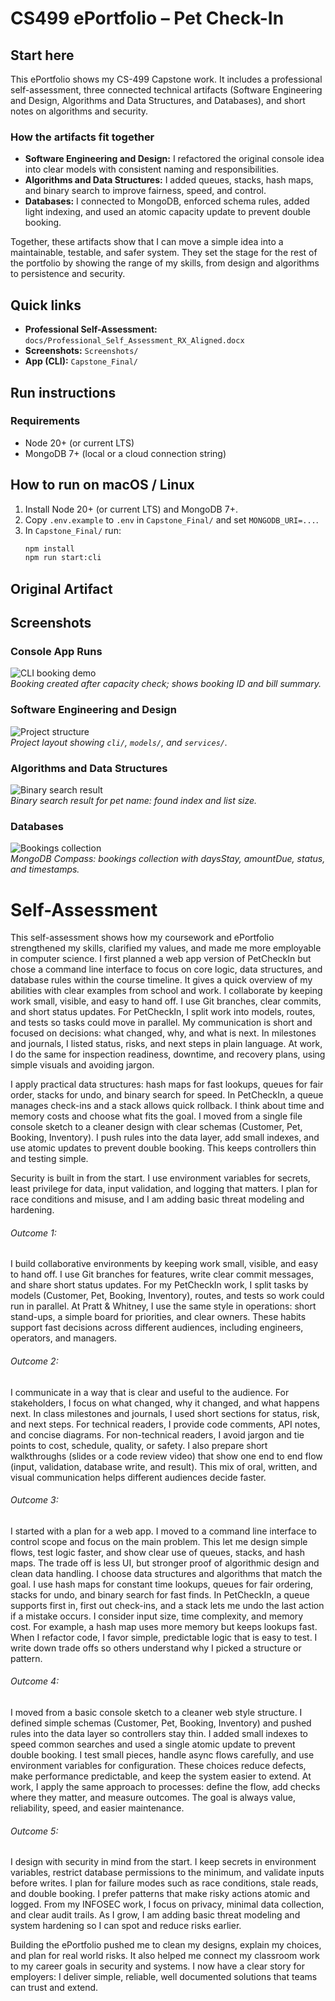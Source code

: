 # CS499 ePortfolio – Pet Check-In

## Start here

This ePortfolio shows my CS-499 Capstone work. It includes a professional self-assessment, three connected technical artifacts (Software Engineering and Design, Algorithms and Data Structures, and Databases), and short notes on algorithms and security.

### How the artifacts fit together
- **Software Engineering and Design:** I refactored the original console idea into clear models with consistent naming and responsibilities.
- **Algorithms and Data Structures:** I added queues, stacks, hash maps, and binary search to improve fairness, speed, and control.
- **Databases:** I connected to MongoDB, enforced schema rules, added light indexing, and used an atomic capacity update to prevent double booking.


Together, these artifacts show that I can move a simple idea into a maintainable, testable, and safer system. They set the stage for the rest of the portfolio by showing the range of my skills, from design and algorithms to persistence and security.

## Quick links
- **Professional Self-Assessment:** `docs/Professional_Self_Assessment_RX_Aligned.docx`
- **Screenshots:** `Screenshots/`
- **App (CLI):** `Capstone_Final/`

## Run instructions

### Requirements
- Node 20+ (or current LTS)
- MongoDB 7+ (local or a cloud connection string)

## How to run on macOS / Linux
1. Install Node 20+ (or current LTS) and MongoDB 7+.
2. Copy `.env.example` to `.env` in `Capstone_Final/` and set `MONGODB_URI=...`.
3. In `Capstone_Final/` run:
   ```bash
   npm install
   npm run start:cli
   
## Original Artifact

## Screenshots
### Console App Runs
![CLI booking demo](Screenshots/Booking.jpg)  
*Booking created after capacity check; shows booking ID and bill summary.*

### Software Engineering and Design
![Project structure](Screenshots/structure.jpg)  
*Project layout showing `cli/`, `models/`, and `services/`.*

### Algorithms and Data Structures
![Binary search result](Screenshots/Binarysearch.jpg)  
*Binary search result for pet name: found index and list size.*

### Databases
![Bookings collection](Screenshots/Booking.jpg)  
*MongoDB Compass: bookings collection with daysStay, amountDue, status, and timestamps.*

# Self-Assessment

This self-assessment shows how my coursework and ePortfolio strengthened my skills, clarified my values, and made me more employable in computer science. I first planned a web app version of PetCheckIn but chose a command line interface to focus on core logic, data structures, and database rules within the course timeline. It gives a quick overview of my abilities with clear examples from school and work.
I collaborate by keeping work small, visible, and easy to hand off. I use Git branches, clear commits, and short status updates. For PetCheckIn, I split work into models, routes, and tests so tasks could move in parallel. My communication is short and focused on decisions: what changed, why, and what is next. In milestones and journals, I listed status, risks, and next steps in plain language. At work, I do the same for inspection readiness, downtime, and recovery plans, using simple visuals and avoiding jargon.

I apply practical data structures: hash maps for fast lookups, queues for fair order, stacks for undo, and binary search for speed. In PetCheckIn, a queue manages check-ins and a stack allows quick rollback. I think about time and memory costs and choose what fits the goal. I moved from a single file console sketch to a cleaner design with clear schemas (Customer, Pet, Booking, Inventory). I push rules into the data layer, add small indexes, and use atomic updates to prevent double booking. This keeps controllers thin and testing simple.

Security is built in from the start. I use environment variables for secrets, least privilege for data, input validation, and logging that matters. I plan for race conditions and misuse, and I am adding basic threat modeling and hardening.

###### Outcome 1: 
I build collaborative environments by keeping work small, visible, and easy to hand off. I use Git branches for features, write clear commit messages, and share short status updates. For my PetCheckIn work, I split tasks by models (Customer, Pet, Booking, Inventory), routes, and tests so work could run in parallel. At Pratt & Whitney, I use the same style in operations: short stand-ups, a simple board for priorities, and clear owners. These habits support fast decisions across different audiences, including engineers, operators, and managers.

###### Outcome 2: 
I communicate in a way that is clear and useful to the audience. For stakeholders, I focus on what changed, why it changed, and what happens next. In class milestones and journals, I used short sections for status, risk, and next steps. For technical readers, I provide code comments, API notes, and concise diagrams. For non-technical readers, I avoid jargon and tie points to cost, schedule, quality, or safety. I also prepare short walkthroughs (slides or a code review video) that show one end to end flow (input, validation, database write, and result). This mix of oral, written, and visual communication helps different audiences decide faster.

###### Outcome 3: 
I started with a plan for a web app. I moved to a command line interface to control scope and focus on the main problem. This let me design simple flows, test logic faster, and show clear use of queues, stacks, and hash maps. The trade off is less UI, but stronger proof of algorithmic design and clean data handling. I choose data structures and algorithms that match the goal. I use hash maps for constant time lookups, queues for fair ordering, stacks for undo, and binary search for fast finds. In PetCheckIn, a queue supports first in, first out check-ins, and a stack lets me undo the last action if a mistake occurs. I consider input size, time complexity, and memory cost. For example, a hash map uses more memory but keeps lookups fast. When I refactor code, I favor simple, predictable logic that is easy to test. I write down trade offs so others understand why I picked a structure or pattern.

###### Outcome 4: 
I moved from a basic console sketch to a cleaner web style structure. I defined simple schemas (Customer, Pet, Booking, Inventory) and pushed rules into the data layer so controllers stay thin. I added small indexes to speed common searches and used a single atomic update to prevent double booking. I test small pieces, handle async flows carefully, and use environment variables for configuration. These choices reduce defects, make performance predictable, and keep the system easier to extend. At work, I apply the same approach to processes: define the flow, add checks where they matter, and measure outcomes. The goal is always value, reliability, speed, and easier maintenance.

###### Outcome 5: 
I design with security in mind from the start. I keep secrets in environment variables, restrict database permissions to the minimum, and validate inputs before writes. I plan for failure modes such as race conditions, stale reads, and double booking. I prefer patterns that make risky actions atomic and logged. From my INFOSEC work, I focus on privacy, minimal data collection, and clear audit trails. As I grow, I am adding basic threat modeling and system hardening so I can spot and reduce risks earlier.

Building the ePortfolio pushed me to clean my designs, explain my choices, and plan for real world risks. It also helped me connect my classroom work to my career goals in security and systems. I now have a clear story for employers: I deliver simple, reliable, well documented solutions that teams can trust and extend.



